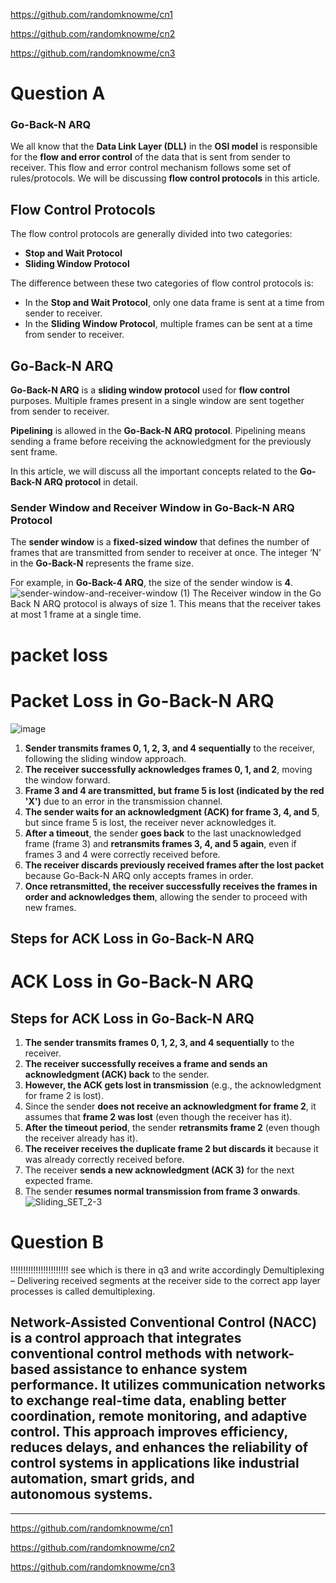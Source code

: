 https://github.com/randomknowme/cn1

https://github.com/randomknowme/cn2

https://github.com/randomknowme/cn3
# Question A
### Go-Back-N ARQ

We all know that the **Data Link Layer (DLL)** in the **OSI model** is responsible for the **flow and error control** of the data that is sent from sender to receiver. This flow and error control mechanism follows some set of rules/protocols. We will be discussing **flow control protocols** in this article.

## Flow Control Protocols

The flow control protocols are generally divided into two categories:

- **Stop and Wait Protocol**
- **Sliding Window Protocol**

The difference between these two categories of flow control protocols is:
- In the **Stop and Wait Protocol**, only one data frame is sent at a time from sender to receiver.
- In the **Sliding Window Protocol**, multiple frames can be sent at a time from sender to receiver.

## Go-Back-N ARQ

**Go-Back-N ARQ** is a **sliding window protocol** used for **flow control** purposes. Multiple frames present in a single window are sent together from sender to receiver.

**Pipelining** is allowed in the **Go-Back-N ARQ protocol**. Pipelining means sending a frame before receiving the acknowledgment for the previously sent frame.

In this article, we will discuss all the important concepts related to the **Go-Back-N ARQ protocol** in detail.

### Sender Window and Receiver Window in Go-Back-N ARQ Protocol

The **sender window** is a **fixed-sized window** that defines the number of frames that are transmitted from sender to receiver at once. The integer ‘N’ in the **Go-Back-N** represents the frame size.

For example, in **Go-Back-4 ARQ**, the size of the sender window is **4**.
![sender-window-and-receiver-window (1)](https://github.com/user-attachments/assets/113f2709-6e3c-4a29-b58f-64857e71035e)
The Receiver window in the Go Back N ARQ protocol is always of size 1. This means that the receiver takes at most 1 frame at a single time.

# packet loss

# Packet Loss in Go-Back-N ARQ
![image](https://github.com/user-attachments/assets/94fbeb7c-5b2c-41a2-a032-6dbd9f506b43)
1. **Sender transmits frames 0, 1, 2, 3, and 4 sequentially** to the receiver, following the sliding window approach.
2. **The receiver successfully acknowledges frames 0, 1, and 2**, moving the window forward.
3. **Frame 3 and 4 are transmitted, but frame 5 is lost (indicated by the red 'X')** due to an error in the transmission channel.
4. **The sender waits for an acknowledgment (ACK) for frame 3, 4, and 5**, but since frame 5 is lost, the receiver never acknowledges it.
5. **After a timeout**, the sender **goes back** to the last unacknowledged frame (frame 3) and **retransmits frames 3, 4, and 5 again**, even if frames 3 and 4 were correctly received before.
6. **The receiver discards previously received frames after the lost packet** because Go-Back-N ARQ only accepts frames in order.
7. **Once retransmitted, the receiver successfully receives the frames in order and acknowledges them**, allowing the sender to proceed with new frames.
## **Steps for ACK Loss in Go-Back-N ARQ**

# **ACK Loss in Go-Back-N ARQ**

## **Steps for ACK Loss in Go-Back-N ARQ**
1. **The sender transmits frames 0, 1, 2, 3, and 4 sequentially** to the receiver.
2. **The receiver successfully receives a frame and sends an acknowledgment (ACK) back** to the sender.
3. **However, the ACK gets lost in transmission** (e.g., the acknowledgment for frame 2 is lost).
4. Since the sender **does not receive an acknowledgment for frame 2**, it assumes that **frame 2 was lost** (even though the receiver has it).
5. **After the timeout period**, the sender **retransmits frame 2** (even though the receiver already has it).
6. **The receiver receives the duplicate frame 2 but discards it** because it was already correctly received before.
7. The receiver **sends a new acknowledgment (ACK 3)** for the next expected frame.
8. The sender **resumes normal transmission from frame 3 onwards**.
![Sliding_SET_2-3](https://github.com/user-attachments/assets/e66c2cdb-6d2a-438d-aead-4e60b272ceea)


# Question B

!!!!!!!!!!!!!!!!!!!!!!! see which is there in q3 and write accordingly 
Demultiplexing – 
Delivering received segments at the receiver side to the correct app layer processes is called demultiplexing. 
 
Network-Assisted Conventional Control (NACC) is a control approach that integrates conventional control methods with network-based assistance to enhance system performance. It utilizes communication networks to exchange real-time data, enabling better coordination, remote monitoring, and adaptive control. This approach improves efficiency, reduces delays, and enhances the reliability of control systems in applications like industrial automation, smart grids, and autonomous systems.
---

---




https://github.com/randomknowme/cn1

https://github.com/randomknowme/cn2

https://github.com/randomknowme/cn3
